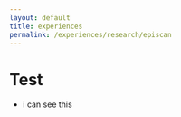 ```yaml
---
layout: default
title: experiences
permalink: /experiences/research/episcan
---
```

# Test
- i can see this

